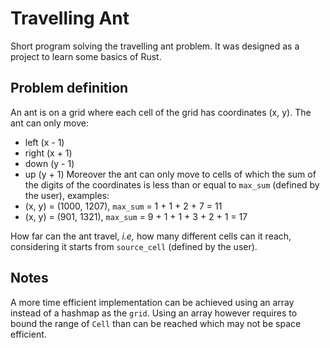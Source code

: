 # Travelling Ant

Short program solving the travelling ant problem. It was designed as a project to learn some basics of Rust.

## Problem definition

An ant is on a grid where each cell of the grid has coordinates (x, y). The ant can only move:
- left (x - 1)
- right (x + 1)
- down (y - 1)
- up (y + 1)
Moreover the ant can only move to cells of which the sum of the digits of the coordinates is less than or equal to `max_sum` (defined by the user), examples:
- (x, y) = (1000, 1207), `max_sum` = 1 + 1 + 2 + 7 = 11
- (x, y) = (901, 1321), `max_sum` = 9 + 1 + 1 + 3 + 2 + 1 = 17

How far can the ant travel, _i.e,_ how many different cells can it reach, considering it starts from `source_cell` (defined by the user).

## Notes

A more time efficient implementation can be achieved using an array instead of a hashmap as the `grid`. Using an array however requires to bound the range of `Cell` than can be reached which may not be space efficient.

